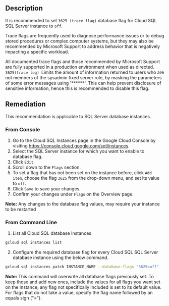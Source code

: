 ## Description

It is recommended to set `3625 (trace flag)` database flag for Cloud SQL SQL Server instance to `off`.

Trace flags are frequently used to diagnose performance issues or to debug stored procedures or complex computer systems, but they may also be recommended by
Microsoft Support to address behavior that is negatively impacting a specific workload.

All documented trace flags and those recommended by Microsoft Support are fully supported in a production environment when used as directed. `3625(trace log) `Limits the amount of information returned to users who are not members of the sysadmin fixed server role, by masking the parameters of some error messages using '******'. This can help prevent disclosure of sensitive information, hence this is recommended to disable this flag.

## Remediation

This recommendation is applicable to SQL Server database instances.

### From Console

1. Go to the Cloud SQL Instances page in the Google Cloud Console by visiting https://console.cloud.google.com/sql/instances.
2. Select the SQL Server instance for which you want to enable to database flag.
3. Click `Edit`.
4. Scroll down to the `Flags` section.
5. To set a flag that has not been set on the instance before, click `Add item`, choose the flag `3625` from the drop-down menu, and set its value to `off`.
6. Click `Save` to save your changes.
7. Confirm your changes under `Flags` on the Overview page.

**Note:** Any changes to the database flag values, may require your instance to be restarted

### From Command Line

1. List all Cloud SQL database Instances

```bash
gcloud sql instances list
```

2. Configure the required database flag for every Cloud SQL SQL Server database instance using the below command.

```bash
gcloud sql instances patch INSTANCE_NAME --database-flags "3625=off"
```

**Note:** This command will overwrite all database flags previously set. To keep those and add new ones, include the values for all flags you want set on the instance; any flag not specifically included is set to its default value. For flags that do not take a value, specify the flag name followed by an equals sign ("=").
